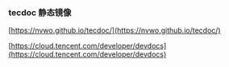 ### tecdoc 静态镜像  

[https://nvwo.github.io/tecdoc/](https://nvwo.github.io/tecdoc/)  

[https://cloud.tencent.com/developer/devdocs](https://cloud.tencent.com/developer/devdocs)  
